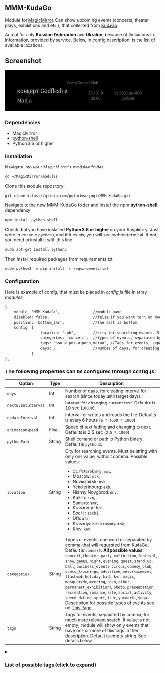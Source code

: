 ## MMM-KudaGo

Module for [MagicMirror](https://github.com/MichMich/MagicMirror). Can show upcoming events (concerts, theater plays, exhibitions and etc.), that collected from [KudaGo](https://kudago.com). 

Actual for only **Russian Federation** and **Ukraine**, because of limitations in information, provided by service. Below, in config description, is the list of available locations.

## Screenshot
![Screenshot](screenshot.jpg)


### Dependencies
* [MagicMirror](https://github.com/MichMich/MagicMirror)
* [python-shell](https://www.npmjs.com/package/python-shell)
* Python 3.6 or higher

### Installation
Navigate into your MagicMirror's modules folder
```markdown
cd ~/MagicMirror/modules
```

Clone this module repository:
```markdown
git clone https://github.com/polarbearjngl/MMM-KudaGo.git
```

Navigate to the new MMM-KudaGo folder and install the npm **python-shell** dependency
```markdown
npm install python-shell
```

Check that you have installed **Python 3.6 or higher** on your Raspberry. Just write in console `python3`, and if it exists, you will see python terminal. If not, you need to install it with this line
```markdown
sudo apt-get install python3
```

Then install required packages from requirements.txt
```markdown
sudo python3 -m pip install -r requirements.txt
```

### Configuration
Here is example of config, that must be placed in *config.js* file in array *modules*
```markdown
{
    module: 'MMM-KudaGo',               //module name
    disabled: false,                    //false if you want turn on module
    position: 'bottom_bar',             //the best is bottom
    config: {
                location: "spb",        //city for searching events. String with only one value, without comma. More info in readme.md
                categories: "concert",  //Types of events, separated by comma, that will requested from KudaGo. More info in readme.md
                tags: "рок и рок-н-ролл,метал", //Tags for events, separated by comma, for much more relevant search. More info in readme.md
                days: 7                 //Number of days, for creating interval for search (since today until target days)
            }
},
```

### The following properties can be configured through config.js:

 Option | Type | Description
-------|------|-----------
`days` | Int | Number of days, for creating interval for search (since today until target days).
`nextEventInterval` | Int | Interval for changing current text. Defaults is 10 sec (`10000`).
`updateInterval` | Int | Interval for writes and reads the file. Defaults is every 6 hours (`6 * 3600 * 1000`).
`animationSpeed` | Float | Speed of text fading and changing to next. Defaults is 2.5 sec (`2.5 * 1000`).
`pythonPath` | String | Shell comand or path to Python binary. Default is `python3`.
`location` | String | City for searching events. Must be string with only one value, without comma. Possible values: <ul><li>St. Petersburg: `spb`,</li><li>Moscow: `msk`,</li><li>Novosibirsk: `nsk`,</li><li>Yekaterinburg: `ekb`,</li><li>Nizhny Novgorod: `nnv`,</li><li>Kazan: `kzn`,</li><li>Samara: `smr`,</li><li>Krasnodar: `krd`,</li><li>Sochi : `sochi`,</li><li>Ufa: `ufa`,</li><li>Krasnoyarsk: `krasnoyarsk`,</li><li>Kiev: `kev`</li></ul>
`categories` | String | Types of events, one word or separated by comma, that will requested from KudaGo. Default is `concert`. **All possible values**: `concert`, `theater`, `party`, `exhibition`, `festival`, `show`, `games`, `night`, `evening`, `quest`, `stand_up`, `ball`, `business_events`, `circus`, `comedy_club`, `dance_trainings`, `education`, `entertainment`, `flashmob`, `holiday`, `kids`, `kvn`, `magic`, `masquerade`, `meeting`, `open`, `other`, `permanent_exhibitions`, `photo`, `presentation`, `recreation`, `romance`, `sale`, `social_activity`, `speed_dating`, `sport`, `tour`, `yarmarki`, `yoga`. Description for possible types of events see on [This Page](https://github.com/polarbearjngl/MMM-KudaGo/blob/b148f9b4de9ffb1098ac83b2788089c7802165d2/kudago/api/entities/event.py#L61)
`tags` | String | Tags for events, separated by comma, for much more relevant search. If value is not empty, module will show only events that have one or more of this tags in their description. Default is empty string. See details below.

<details>
<summary><h3>List of possible tags (click to expand)</h3></summary>

# Tags on russian
* `12+`,
* `16+`,
* `18+`,
* `6+`,
* `8 марта`,
* `cовременные художники`,
* `free`,
* `open air`,
* `r&b`,
* `абстрактное искусство`,
* `абсурд`,
* `авангард`,
* `авангард и экспериментальная`,
* `авто-мото`,
* `автобусные`,
* `авторская`,
* `авторские`,
* `актерское мастерство`,
* `активный зимний отдых`,
* `активный отдых`,
* `акции и скидки`,
* `александр вертинский`,
* `альтернатива`,
* `арт-терапия`,
* `архитектура и дизайн`,
* `балет`,
* `банкетные залы`,
* `барокко`,
* `бесплатно`,
* `бизнес-образование`,
* `бомарше`,
* `брейк-данс`,
* `бродский`,
* `бронза`,
* `булгаков`,
* `быстрые свидания`,
* `быстрые свидания (развлечения)`,
* `быт`,
* `в свободное время`,
* `веревочные парки`,
* `веселье`,
* `весенние каникулы`,
* `вечером`,
* `виртуальная реальность`,
* `витражи`,
* `вкусно`,
* `водевиль`,
* `водные`,
* `военная драма`,
* `вокальная музыка`,
* `волшебство`,
* `всей семьей`,
* `встречи`,
* `выпускной`,
* `выставки`,
* `выставки для детей`,
* `выставочные пространства`,
* `выходные`,
* `выходные с детьми`,
* `ганс христиан андерсен`,
* `гастрономические события`,
* `гоголь`,
* `горные лыжи`,
* `городские`,
* `городские квесты`,
* `городские прогулки`,
* `гравюра`,
* `дворы-колодцы`,
* `день космонавтики`,
* `дети`,
* `дети на каникулах`,
* `детские`,
* `детские концерты`,
* `детские спектакли`,
* `детство`,
* `детям`,
* `джаз и блюз`,
* `дизайн`,
* `дистанционное обучение`,
* `для детей`,
* `для женщин`,
* `для мужчин`,
* `дни открытых дверей`,
* `добро`,
* `достоевский`,
* `дошкольники`,
* `драматические постановки`,
* `другой петербург`,
* `евгений онегин`,
* `естественные науки`,
* `женщина`,
* `животные`,
* `животные и птицы`,
* `за городом`,
* `загородные прогулки`,
* `занятия танцами (раздел отдых)`,
* `зимние развлечения`,
* `знакомства`,
* `знаменитые люди`,
* `зоопарки`,
* `иван вырыпаев`,
* `игры`,
* `игры (развлечения)`,
* `игры в виртуальной реальности`,
* `игры для детей`,
* `изобретения`,
* `иконы`,
* `иммерсивный театр`,
* `импровизация`,
* `индия`,
* `интерактивные`,
* `интерактивный спектакль`,
* `интересное`,
* `искусство`,
* `история`,
* `история и личности`,
* `кабаре`,
* `каверы`,
* `карнавал`,
* `картины, живопись, графика`,
* `катание на лыжах`,
* `квесты`,
* `квесты и игры для детей`,
* `кино (развлечения)`,
* `кинопоказы`,
* `классика джаза`,
* `классическая`,
* `клубная жизнь`,
* `клубы виртуальной реальности`,
* `клубы по интересам`,
* `книги`,
* `комедии`,
* `комедия положений`,
* `концертная программа`,
* `концерты`,
* `коньки`,
* `корпоратив`,
* `космос`,
* `кошки`,
* `красиво`,
* `красота и здоровье`,
* `круизы`,
* `куда пойти 8 марта`,
* `куда пригласить на свидание`,
* `куклы`,
* `кукольные`,
* `кулинария`,
* `культура и искусство`,
* `курсы`,
* `лев толстой`,
* `легенды петербурга`,
* `лекции и мастер-классы`,
* `лирическая комедия`,
* `литературные чтения`,
* `личностный рост`,
* `личные качества`,
* `лучшее`,
* `лучшее в мае`,
* `лучшее в театрах`,
* `лыжи`,
* `льюис кэролл`,
* `любовь`,
* `макияж`,
* `малыши`,
* `маскарады (развлечения)`,
* `мастер и маргарита`,
* `мастер-классы для детей`,
* `международные выставки`,
* `мелодрама`,
* `мистика`,
* `мода`,
* `мода и стиль`,
* `модные тенденции`,
* `мольер`,
* `мотоциклы`,
* `музыка`,
* `мюзикл`,
* `на злобу дня`,
* `на свежем воздухе`,
* `наука`,
* `необычный интерьер`,
* `неформальные места`,
* `новогодние ёлки `,
* `новогодние ёлки и спектакли`,
* `новое на сайте`,
* `новые технологии`,
* `новый год 2020`,
* `новый год в ресторане`,
* `новый год с детьми`,
* `ночная жизнь`,
* `ночные`,
* `ночь`,
* `ночью`,
* `обзорные`,
* `образование`,
* `обучающие экскурсии`,
* `обучение`,
* `одежда, обувь, аксессуары, мода`,
* `опера`,
* `органная музыка`,
* `орнаменты`,
* `оружие`,
* `осенние каникулы`,
* `осень`,
* `оскар уайльд`,
* `островский`,
* `отдых`,
* `отдых на природе`,
* `отметить день рождения`,
* `панк`,
* `парадные`,
* `парки и сады`,
* `первая мировая война`,
* `петр первый`,
* `пешеходные`,
* `по рекам и каналам`,
* `по россии`,
* `повышение квалификации`,
* `полет на вертолете`,
* `полет на самолете`,
* `поп-музыка`,
* `постоянные выставки`,
* `потанцевать`,
* `праздники`,
* `презентации`,
* `премьеры`,
* `прикладное искусство`,
* `природа`,
* `прогулка`,
* `прочее`,
* `психоделика`,
* `психология`,
* `путешествия`,
* `пушкин`,
* `развлечения`,
* `разводка мостов`,
* `разное`,
* `раритеты`,
* `религиозная культура`,
* `репортажная фотография`,
* `ретро`,
* `рисунок`,
* `рисунок, иллюстрация`,
* `рок и рок-н-ролл`,
* `романтика (развлечения)`,
* `романтичные места и события`,
* `рукоделие`,
* `русский рок`,
* `рэп и хип-хоп`,
* `с девушкой`,
* `с друзьями`,
* `с парнем`,
* `самообразование`,
* `саморазвитие`,
* `своими руками`,
* `сергей довлатов`,
* `серебряный век`,
* `скидки`,
* `скидки, акции, распродажи`,
* `скульптура`,
* `сноуборд`,
* `события для бизнеса`,
* `современная академическая`,
* `современная драматургия`,
* `современное искусство`,
* `сомерсет моэм`,
* `социальная драма`,
* `спектакли`,
* `спектакли с известными актёрами`,
* `спорт`,
* `спорт и фитнес`,
* `спортивные центры для детей`,
* `средневековье`,
* `ссср`,
* `стартап`,
* `стимпанк`,
* `стихи`,
* `страны, путешествия`,
* `сша`,
* `сюрреализм`,
* `танцевальная`,
* `танцы`,
* `творческие вечера`,
* `творческие события`,
* `творчество`,
* `театр`,
* `театр: премьера года`,
* `театрализованные представления`,
* `театральная олимпиада`,
* `тематические`,
* `тематические вечеринки`,
* `тематические праздники`,
* `технологии`,
* `том сойер`,
* `традиции`,
* `тренинги и семинары`,
* `туризм`,
* `украшения, ювелирные изделия`,
* `уроки творчества`,
* `фарс`,
* `фарфор`,
* `фестивали`,
* `фигурное катание`,
* `фильмы ужасов`,
* `фламенко`,
* `фото`,
* `фотография`,
* `хеллоуин`,
* `хобби`,
* `хоккей`,
* `хореографические постановки`,
* `цветы`,
* `чехов`,
* `шансон`,
* `шекспир`,
* `школьники`,
* `шоу`,
* `шоу (развлечения)`,
* `экскурсии`,
* `экскурсии для детей`,
* `экспериментальный театр`,
* `экстрим`,
* `электроника`,
* `электронная музыка`,
* `эпоха возрождения`,
* `этническая и фолк`,
* `этно`,
* `это лето`,
* `языки`,
* `япония`,
* `ярмарки (развлечения, ярмарки)`
</details>
